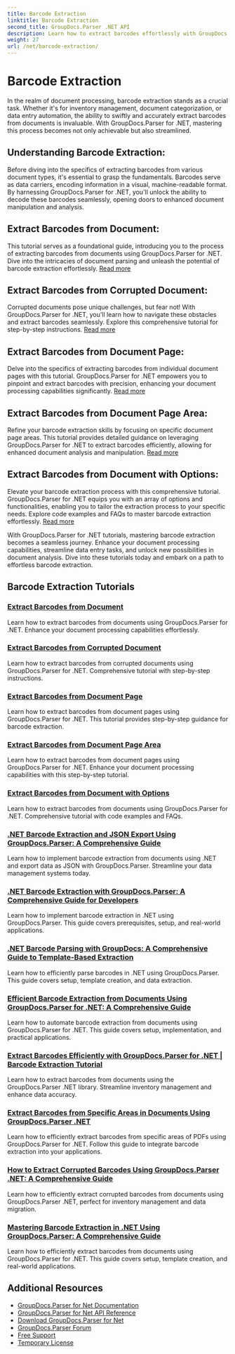 ```yaml
---
title: Barcode Extraction
linktitle: Barcode Extraction
second_title: GroupDocs.Parser .NET API
description: Learn how to extract barcodes effortlessly with GroupDocs.Parser for .NET tutorials. Enhance your document processing capabilities now!
weight: 27
url: /net/barcode-extraction/
---
```


# Barcode Extraction


In the realm of document processing, barcode extraction stands as a crucial task. Whether it's for inventory management, document categorization, or data entry automation, the ability to swiftly and accurately extract barcodes from documents is invaluable. With GroupDocs.Parser for .NET, mastering this process becomes not only achievable but also streamlined.

## Understanding Barcode Extraction:

Before diving into the specifics of extracting barcodes from various document types, it's essential to grasp the fundamentals. Barcodes serve as data carriers, encoding information in a visual, machine-readable format. By harnessing GroupDocs.Parser for .NET, you'll unlock the ability to decode these barcodes seamlessly, opening doors to enhanced document manipulation and analysis.

## Extract Barcodes from Document:
This tutorial serves as a foundational guide, introducing you to the process of extracting barcodes from documents using GroupDocs.Parser for .NET. Dive into the intricacies of document parsing and unleash the potential of barcode extraction effortlessly. [Read more](./extract-barcodes-from-document/)

## Extract Barcodes from Corrupted Document:
Corrupted documents pose unique challenges, but fear not! With GroupDocs.Parser for .NET, you'll learn how to navigate these obstacles and extract barcodes seamlessly. Explore this comprehensive tutorial for step-by-step instructions. [Read more](./extract-barcodes-from-corrupted-document/)

## Extract Barcodes from Document Page:
Delve into the specifics of extracting barcodes from individual document pages with this tutorial. GroupDocs.Parser for .NET empowers you to pinpoint and extract barcodes with precision, enhancing your document processing capabilities significantly. [Read more](./extract-barcodes-from-document-page/)

## Extract Barcodes from Document Page Area:
Refine your barcode extraction skills by focusing on specific document page areas. This tutorial provides detailed guidance on leveraging GroupDocs.Parser for .NET to extract barcodes efficiently, allowing for enhanced document analysis and manipulation. [Read more](./extract-barcodes-from-document-page-area/)

## Extract Barcodes from Document with Options:
Elevate your barcode extraction process with this comprehensive tutorial. GroupDocs.Parser for .NET equips you with an array of options and functionalities, enabling you to tailor the extraction process to your specific needs. Explore code examples and FAQs to master barcode extraction effortlessly. [Read more](./extract-barcodes-from-document-with-options/)

With GroupDocs.Parser for .NET tutorials, mastering barcode extraction becomes a seamless journey. Enhance your document processing capabilities, streamline data entry tasks, and unlock new possibilities in document analysis. Dive into these tutorials today and embark on a path to effortless barcode extraction.
## Barcode Extraction Tutorials
### [Extract Barcodes from Document](./extract-barcodes-from-document/)
Learn how to extract barcodes from documents using GroupDocs.Parser for .NET. Enhance your document processing capabilities effortlessly.
### [Extract Barcodes from Corrupted Document](./extract-barcodes-from-corrupted-document/)
Learn how to extract barcodes from corrupted documents using GroupDocs.Parser for .NET. Comprehensive tutorial with step-by-step instructions.
### [Extract Barcodes from Document Page](./extract-barcodes-from-document-page/)
Learn how to extract barcodes from document pages using GroupDocs.Parser for .NET. This tutorial provides step-by-step guidance for barcode extraction.
### [Extract Barcodes from Document Page Area](./extract-barcodes-from-document-page-area/)
Learn how to extract barcodes from document pages using GroupDocs.Parser for .NET. Enhance your document processing capabilities with this step-by-step tutorial.
### [Extract Barcodes from Document with Options](./extract-barcodes-from-document-with-options/)
Learn how to extract barcodes from documents using GroupDocs.Parser for .NET. Comprehensive tutorial with code examples and FAQs.
### [.NET Barcode Extraction and JSON Export Using GroupDocs.Parser&#58; A Comprehensive Guide](./net-barcode-extraction-json-export-groupdocs-parser/)
Learn how to implement barcode extraction from documents using .NET and export data as JSON with GroupDocs.Parser. Streamline your data management systems today.

### [.NET Barcode Extraction with GroupDocs.Parser&#58; A Comprehensive Guide for Developers](./net-barcode-extraction-guide-groupdocs-parser/)
Learn how to implement barcode extraction in .NET using GroupDocs.Parser. This guide covers prerequisites, setup, and real-world applications.

### [.NET Barcode Parsing with GroupDocs&#58; A Comprehensive Guide to Template-Based Extraction](./net-barcode-parsing-groupdocs-template-extraction/)
Learn how to efficiently parse barcodes in .NET using GroupDocs.Parser. This guide covers setup, template creation, and data extraction.

### [Efficient Barcode Extraction from Documents Using GroupDocs.Parser for .NET&#58; A Comprehensive Guide](./groupdocs-parser-net-barcode-extraction-guide/)
Learn how to automate barcode extraction from documents using GroupDocs.Parser for .NET. This guide covers setup, implementation, and practical applications.

### [Extract Barcodes Efficiently with GroupDocs.Parser for .NET | Barcode Extraction Tutorial](./extract-barcodes-groupdocs-parser-net/)
Learn how to extract barcodes from documents using the GroupDocs.Parser .NET library. Streamline inventory management and enhance data accuracy.

### [Extract Barcodes from Specific Areas in Documents Using GroupDocs.Parser .NET](./groupdocs-parser-dotnet-extract-barcodes-specific-areas/)
Learn how to efficiently extract barcodes from specific areas of PDFs using GroupDocs.Parser for .NET. Follow this guide to integrate barcode extraction into your applications.

### [How to Extract Corrupted Barcodes Using GroupDocs.Parser .NET&#58; A Comprehensive Guide](./extract-corrupted-barcodes-groupdocs-parser-net/)
Learn how to efficiently extract corrupted barcodes from documents using GroupDocs.Parser .NET, perfect for inventory management and data migration.

### [Mastering Barcode Extraction in .NET Using GroupDocs.Parser&#58; A Comprehensive Guide](./mastering-barcode-extraction-groupdocs-parser-net/)
Learn how to efficiently extract barcodes from documents using GroupDocs.Parser for .NET. This guide covers setup, template creation, and real-world applications.

## Additional Resources

- [GroupDocs.Parser for Net Documentation](https://docs.groupdocs.com/parser/net/)
- [GroupDocs.Parser for Net API Reference](https://reference.groupdocs.com/parser/net/)
- [Download GroupDocs.Parser for Net](https://releases.groupdocs.com/parser/net/)
- [GroupDocs.Parser Forum](https://forum.groupdocs.com/c/parser)
- [Free Support](https://forum.groupdocs.com/)
- [Temporary License](https://purchase.groupdocs.com/temporary-license/)
